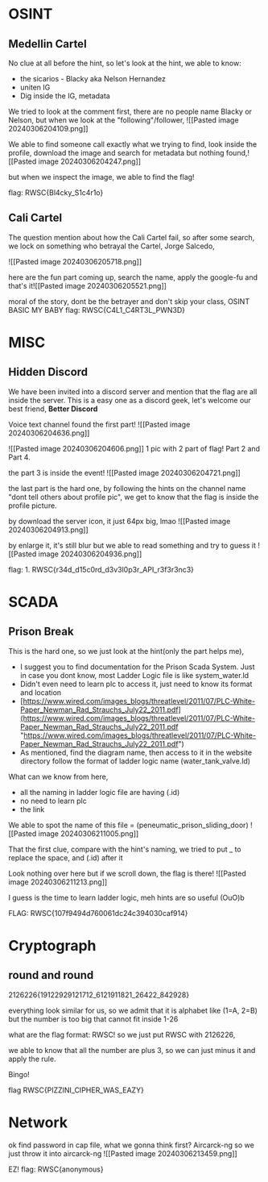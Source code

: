
# OSINT
## Medellin Cartel
No clue at all before the hint, so let's look at the hint, we able to know:
- the sicarios - Blacky aka Nelson Hernandez
- uniten IG
- Dig inside the IG, metadata

We tried to look at the comment first, there are no people name Blacky or Nelson, but when we look at the "following"/follower, ![[Pasted image 20240306204109.png]]

We able to find someone call exactly what we trying to find, look inside the profile, download the image and search for metadata but nothing found,![[Pasted image 20240306204247.png]]

but when we inspect the image, we able to find the flag!

flag: RWSC{Bl4cky_S1c4r1o}

## Cali Cartel
The question mention about how the Cali Cartel fail, so after some search,
we lock on something who betrayal the Cartel, Jorge Salcedo,

![[Pasted image 20240306205718.png]]

here are the fun part coming up, search the name, apply the google-fu and that's it![[Pasted image 20240306205521.png]]

moral of the story, dont be the betrayer and don't skip your class, OSINT BASIC MY BABY
flag: RWSC{C4L1_C4RT3L_PWN3D}




# MISC 
## Hidden Discord
We have been invited into a discord server and mention that the flag are all inside the server.
This is a easy one as a discord geek, let's welcome our best friend, **Better Discord**

Voice text channel found the first part!
![[Pasted image 20240306204636.png]]

![[Pasted image 20240306204606.png]]
1 pic with 2 part of flag! Part 2 and Part 4.

the part 3 is inside the event! ![[Pasted image 20240306204721.png]]

the last part is the hard one, by following the hints on the channel name "dont tell others about profile pic", we get to know that the flag is inside the profile picture.

by download the server icon, it just 64px big, lmao
![[Pasted image 20240306204913.png]]

by enlarge it, it's still blur but we able to read something and try to guess it
![[Pasted image 20240306204936.png]]

flag: 1. RWSC{r34d_d15c0rd_d3v3l0p3r_API_r3f3r3nc3}





# SCADA
## Prison Break
This is the hard one, so we just look at the hint(only the part helps me),

- I suggest you to find documentation for the Prison Scada System. Just in case you dont know, most Ladder Logic file is like system_water.ld
- Didn't even need to learn plc to access it, just need to know its format and location
- [https://www.wired.com/images_blogs/threatlevel/2011/07/PLC-White-Paper_Newman_Rad_Strauchs_July22_2011.pdf](https://www.wired.com/images_blogs/threatlevel/2011/07/PLC-White-Paper_Newman_Rad_Strauchs_July22_2011.pdf "https://www.wired.com/images_blogs/threatlevel/2011/07/PLC-White-Paper_Newman_Rad_Strauchs_July22_2011.pdf")
- As mentioned, find the diagram name, then access to it in the website directory follow the format of ladder logic name (water_tank_valve.ld)

What can we know from here, 
- all the naming in ladder logic file are having (.id)
- no need to learn plc
- the link

We able to spot the name of this file = (peneumatic_prison_sliding_door)
![[Pasted image 20240306211005.png]]

That the first clue, compare with the hint's naming, we tried to put _ to replace the space, and (.id) after it 

Look nothing over here but if we scroll down, the flag is there!
![[Pasted image 20240306211213.png]]

I guess is the time to learn ladder logic, meh
hints are so useful (OuO)b

FLAG: RWSC{107f9494d760061dc24c394030caf914}

# Cryptograph

## round and round

2126226{19122929121712_6121911821_26422_842928}

everything look similar for us, so we admit that it is alphabet like (1=A, 2=B)
but the number is too big that cannot fit inside 1-26

what are the flag format: RWSC! so we just put RWSC with 2126226,

we able to know that all the number are plus 3, so we can just minus it and apply the rule.

Bingo!

flag RWSC{PIZZINI_CIPHER_WAS_EAZY}

# Network

ok find password in cap file, what we gonna think first? Aircarck-ng
so we just throw it into aircarck-ng
![[Pasted image 20240306213459.png]]

EZ!
flag: RWSC{anonymous}